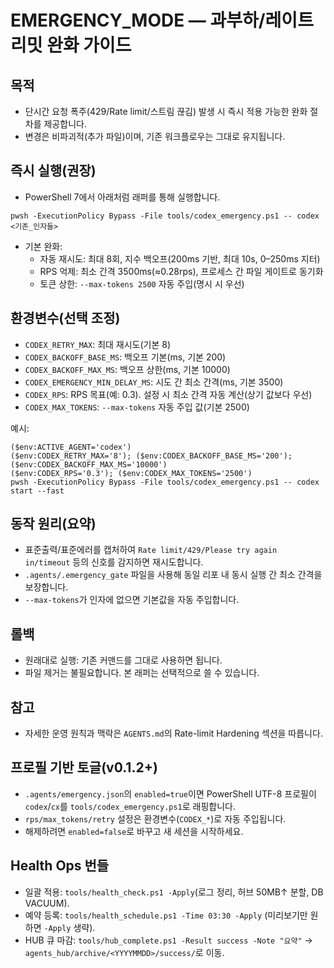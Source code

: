 # EMERGENCY_MODE — 과부하/레이트리밋 완화 가이드

## 목적
- 단시간 요청 폭주(429/Rate limit/스트림 끊김) 발생 시 즉시 적용 가능한 완화 절차를 제공합니다.
- 변경은 비파괴적(추가 파일)이며, 기존 워크플로우는 그대로 유지됩니다.

## 즉시 실행(권장)
- PowerShell 7에서 아래처럼 래퍼를 통해 실행합니다.

```
pwsh -ExecutionPolicy Bypass -File tools/codex_emergency.ps1 -- codex <기존_인자들>
```

- 기본 완화:
  - 자동 재시도: 최대 8회, 지수 백오프(200ms 기반, 최대 10s, 0–250ms 지터)
  - RPS 억제: 최소 간격 3500ms(≈0.28rps), 프로세스 간 파일 게이트로 동기화
  - 토큰 상한: `--max-tokens 2500` 자동 주입(명시 시 우선)

## 환경변수(선택 조정)
- `CODEX_RETRY_MAX`: 최대 재시도(기본 8)
- `CODEX_BACKOFF_BASE_MS`: 백오프 기본(ms, 기본 200)
- `CODEX_BACKOFF_MAX_MS`: 백오프 상한(ms, 기본 10000)
- `CODEX_EMERGENCY_MIN_DELAY_MS`: 시도 간 최소 간격(ms, 기본 3500)
- `CODEX_RPS`: RPS 목표(예: 0.3). 설정 시 최소 간격 자동 계산(상기 값보다 우선)
- `CODEX_MAX_TOKENS`: `--max-tokens` 자동 주입 값(기본 2500)

예시:
```
($env:ACTIVE_AGENT='codex')
($env:CODEX_RETRY_MAX='8'); ($env:CODEX_BACKOFF_BASE_MS='200'); ($env:CODEX_BACKOFF_MAX_MS='10000')
($env:CODEX_RPS='0.3'); ($env:CODEX_MAX_TOKENS='2500')
pwsh -ExecutionPolicy Bypass -File tools/codex_emergency.ps1 -- codex start --fast
```

## 동작 원리(요약)
- 표준출력/표준에러를 캡처하여 `Rate limit/429/Please try again in/timeout` 등의 신호를 감지하면 재시도합니다.
- `.agents/.emergency_gate` 파일을 사용해 동일 리포 내 동시 실행 간 최소 간격을 보장합니다.
- `--max-tokens`가 인자에 없으면 기본값을 자동 주입합니다.

## 롤백
- 원래대로 실행: 기존 커맨드를 그대로 사용하면 됩니다.
- 파일 제거는 불필요합니다. 본 래퍼는 선택적으로 쓸 수 있습니다.

## 참고
- 자세한 운영 원칙과 맥락은 `AGENTS.md`의 Rate-limit Hardening 섹션을 따릅니다.

## 프로필 기반 토글(v0.1.2+)
- `.agents/emergency.json`의 `enabled=true`이면 PowerShell UTF-8 프로필이 `codex`/`cx`를 `tools/codex_emergency.ps1`로 래핑합니다.
- `rps/max_tokens/retry` 설정은 환경변수(`CODEX_*`)로 자동 주입됩니다.
- 해제하려면 `enabled=false`로 바꾸고 새 세션을 시작하세요.

## Health Ops 번들
- 일괄 적용: `tools/health_check.ps1 -Apply`(로그 정리, 허브 50MB↑ 분할, DB VACUUM).
- 예약 등록: `tools/health_schedule.ps1 -Time 03:30 -Apply` (미리보기만 원하면 `-Apply` 생략).
- HUB 큐 마감: `tools/hub_complete.ps1 -Result success -Note "요약"` → `agents_hub/archive/<YYYYMMDD>/success/`로 이동.
